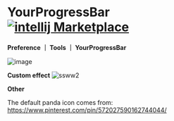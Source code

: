 # YourProgressBar  [![intellij Marketplace](https://cdn.nlark.com/yuque/0/2023/png/1233924/1680842789602-0f28f55f-7833-4f83-b6a9-1a969a673c7c.png)][wjx:intellij]


**Preference ｜ Tools ｜ YourProgressBar**

![image](https://user-images.githubusercontent.com/41990342/230322966-7cc405db-59fc-479a-bb88-b675ccbd89ce.png)

**Custom effect**
![ssww2](https://user-images.githubusercontent.com/41990342/230342469-b77f1400-745b-46a5-9267-6504184e89f3.gif)

[wjx:intellij]: https://plugins.jetbrains.com/plugin/21417-yourprogressbar

**Other**

The default panda icon comes from: https://www.pinterest.com/pin/572027590162744044/
